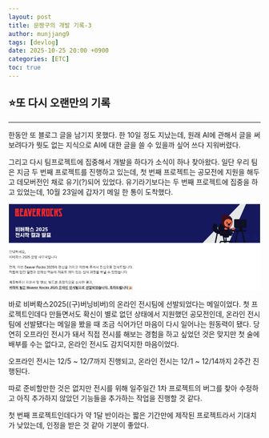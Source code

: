 ```yaml
---
layout: post
title: 문짱구의 개발 기록-3
author: munjjang9
tags: [devlog]
date: 2025-10-25 20:00 +0900
categories: [ETC]
toc: true
---
```



## ⭐또 다시 오랜만의 기록
---
한동안 또 블로그 글을 남기지 못했다. 한 10일 정도 지났는데, 원래 AI에 관해서 글을 써보려다가 뭣도 없는 지식으로 AI에 대한 글을 쓸 수 있을까 싶어 쓰다 지워버렸다.

그리고 다시 팀프로젝트에 집중해서 개발을 하다가 소식이 하나 찾아왔다. 일단 우리 팀은 지금 두 번째 프로젝트를 진행하고 있는데, 첫 번째 프로젝트는 공모전에 지원을 해두고 데모버전인 채로 유기(?)되어 있었다. 유기라기보다는 두 번째 프로젝트에 집중을 하고 있었는데, 10월 23일에 갑자기 메일 한 통이 도착했다.

![비버롹스 2025](/assets/images/BeaverRocks.png)

바로 비버롹스2025((구)버닝비버)의 온라인 전시팀에 선발되었다는 메일이었다. 첫 프로젝트인데다 만들면서도 확신이 별로 없던 상태에서 지원했던 공모전인데, 온라인 전시팀에 선발됐다는 메일을 봤을 때 조금 식어가던 마음이 다시 일어나는 원동력이 됐다. 당연히 오프라인 전시가 돼서 직접 전시를 해보는 경험을 하고 싶었던 것은 맞지만 첫 술에 배부를 수는 없다고, 온라인 전시도 감지덕지한 마음이었다. 

오프라인 전시는 12/5 ~ 12/7까지 진행되고, 온라인 전시는 12/1 ~ 12/14까지 2주간 진행된다.

따로 준비할만한 것은 없지만 전시를 위해 일주일간 1차 프로젝트의 버그를 찾아 수정하고 아직 추가하지 않았던 기능들을 추가하는 작업을 진행할 것 같다.

첫 번째 프로젝트인데다가 약 1달 반이라는 짧은 기간만에 제작된 프로젝트라서 기대치가 낮았는데, 인정을 받은 것 같아 기분이 좋았다.